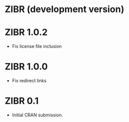 # ZIBR (development version)

# ZIBR 1.0.2

* Fix license file inclusion

# ZIBR 1.0.0

* Fix redirect links

# ZIBR 0.1

* Initial CRAN submission.
